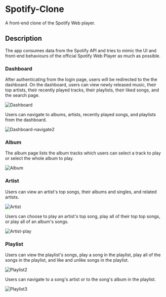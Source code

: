 # Spotify-Clone
A front-end clone of the Spotify Web player.


## Description
The app consumes data from the Spotify API and tries to mimic the UI and front-end behaviours of the official Spotify Web Player as much as possible.

### Dashboard
After authenticating from the login page, users will be redirected to the the dashboard. On the dashboard, users can view newly released music, their top artists, their recently played tracks, their playlists, their liked songs, and the search page.

![Dashboard](https://user-images.githubusercontent.com/42354863/193706801-65acee0b-2b9f-4bf5-9450-d34894d42704.gif)

Users can navigate to albums, artists, recently played songs, and playlists from the dashboard.

![Dashboard-navigate2](https://user-images.githubusercontent.com/42354863/193707223-ba98c56c-49c2-415f-ad79-856e6e856f39.gif)

### Album
The album page lists the album tracks which users can select a track to play or select the whole album to play.

![Album](https://user-images.githubusercontent.com/42354863/193707510-ea53c13f-6893-48fb-8a4a-9ca1a49865cf.gif)

### Artist
Users can view an artist's top songs, their albums and singles, and related artists.

![Artist](https://user-images.githubusercontent.com/42354863/193931378-336ffb87-efb6-4930-baf9-f440addf3366.gif)

Users can choose to play an artist's top song, play all of their top top songs, or play all of an album's songs.

![Artist-play](https://user-images.githubusercontent.com/42354863/193931912-6be4053f-04f0-4789-950b-3a2a440529f7.gif)

### Playlist
Users can view the playlist's songs, play a song in the playlist, play all of the songs in the playlist, and like and unlike songs in the playlist.

![Playlist2](https://user-images.githubusercontent.com/42354863/193935654-eca59444-7671-40a7-bc22-7d3baf702f8e.gif)

Users can navigate to a song's artist or to the song's album in the playlist.

![Playlist3](https://user-images.githubusercontent.com/42354863/193935904-afbc7dc7-8f95-4cfc-8b28-94543a65005b.gif)
